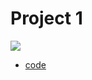 # Project 1
![](https://github.com/Zgpp/Zgpp.github.io/blob/master/cim542hw/images/project1.gif)
* [code](https://github.com/Zgpp/Zgpp.github.io/blob/master/cim542hw/ino/project_1.ino)
